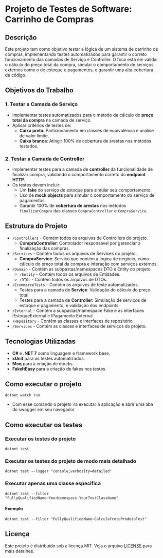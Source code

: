 # Projeto de Testes de Software: Carrinho de Compras

## Descrição
Este projeto tem como objetivo testar a lógica de um sistema de carrinho de compras, implementando testes automatizados para garantir o correto funcionamento das camadas de Serviço e Controller. O foco está em validar o cálculo do preço total da compra, simular o comportamento de serviços externos como o de estoque e pagamentos, e garantir uma alta cobertura de código.

## Objetivos do Trabalho

### 1. Testar a Camada de Serviço
- Implementar testes automatizados para o método de cálculo do **preço total da compra** na camada de serviço.
- Aplicar critérios de testes de:
  - **Caixa preta**: Particionamento em classes de equivalência e análise de valor limite.
  - **Caixa branca**: Atingir 100% de cobertura de arestas nos métodos testados.

### 2. Testar a Camada de Controller
- Implementar testes para a camada de **controller** da funcionalidade de finalizar compra, validando o comportamento correto do **endpoint HTTP**.
- Os testes devem incluir:
  - Um **fake** do serviço de estoque para simular seu comportamento.
  - Uso de **mock objects** para simular o comportamento do serviço de pagamentos.
  - Garantir 100% de **cobertura de arestas** nos métodos `finalizarCompra` das classes `CompraController` e `CompraService`.

## Estrutura do Projeto

- `/Controllers` - Contém todos os arquivos de Controllers do projeto.
  - **CompraController**: Controlador responsável por gerenciar a finalização das compras.
- `/Services` - Contém todos os arquivos de Services do projeto.
  - **CompraService**: Serviço que contém a lógica de negócio, como cálculo do preço total da compra e interação com serviços externos.
- `/Domain` - Contém as subpastas/namespaces DTO e Entity do projeto.
   - `/Entity` - Contém todos os arquivos de Entidades.
   - `/DTOs` - Contém todos os arquivos de DTOs.
- `/EcommerceTests` - Contém os arquivos de teste automatizados.
  - Testes para a camada de **Serviço**: Validação do cálculo do preço total.
  - Testes para a camada de **Controller**: Simulação de serviços de estoque e pagamento, e validação dos endpoints.
- `/External` - Contém a subpastas/namespace Fake e as interfaces IEstoqueExternal e IPagamento External.
- `/Repository` - Contém as classes e interfaces de repositório.
- `/Services` - Contém as classes e interfaces de serviços do projeto.

## Tecnologias Utilizadas
- **C#** e **.NET 7** como linguagem e framework base.
- **xUnit** para os testes automatizados.
- **Moq** para a criação de mocks.
- **FakeItEasy** para a criação de fakes nos testes.
  

## Como executar o projeto
``
dotnet watch run
``
- Com esse comando o projeto ira executar a aplicação e abrir uma aba do swagger em seu navegador

## Como executar os testes

### Executar os testes do projeto
``
dotnet test
``
### Executar os testes do projeto de modo mais detalhado
``
dotnet test --logger "console;verbosity=detailed"
``
### Executar apenas uma classe especifica
```
dotnet test --filter "FullyQualifiedName~YourNamespace.YourTestClassName"
```
#### Exemplo
```
dotnet test --filter "FullyQualifiedName~CalculaFreteProdutoTest"
```

## Licença
Este projeto é distribuído sob a licença MIT. Veja o arquivo [LICENSE](LICENSE) para mais detalhes.
